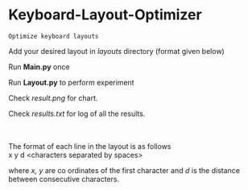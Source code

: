 # Keyboard-Layout-Optimizer
`Optimize keyboard layouts` 

Add your desired layout in _layouts_ directory (format given below)

Run **Main.py** once

Run **Layout.py** to perform experiment

Check _result.png_ for chart.

Check _results.txt_ for log of all the results. 

\
\
The format of each line in the layout is as follows\
x y d \<characters separated by spaces\>

where
_x, y_ are co ordinates of the first character and _d_ is the distance between consecutive characters.

